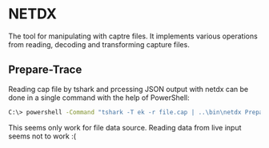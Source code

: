 ﻿# NETDX
The tool for manipulating with captre files. It implements various operations from reading, decoding and transforming 
capture files. 

## Prepare-Trace

Reading cap file by tshark and prcessing JSON output with netdx can be done in a single command with the help of PowerShell:

```bash
C:\> powershell -Command "tshark -T ek -r file.cap | ..\bin\netdx Prepare-Trace -w file.dcap STDIN"
```

This seems only work for file data source. Reading data from live input seems not to work :(